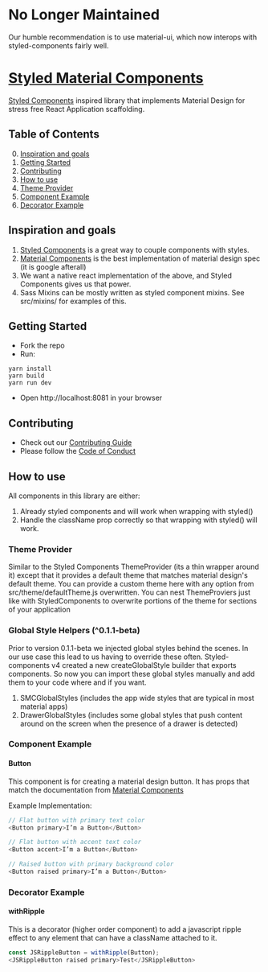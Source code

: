 # No Longer Maintained
Our humble recommendation is to use material-ui, which now interops with styled-components fairly well.

# [Styled Material Components](https://styled-material-components.com/)

[Styled Components](https://www.styled-components.com) inspired library that implements Material Design for stress free React Application scaffolding.

## Table of Contents

0. [Inspiration and goals](#inpiration-and-goals)
0. [Getting Started](#getting-started)
0. [Contributing](#contributing)
0. [How to use](#how-to-use)
0. [Theme Provider](#theme-provider)
0. [Component Example](#component-example)
0. [Decorator Example](#decorator-example)

## Inspiration and goals
1. [Styled Components](https://www.styled-components.com) is a great way to couple components with styles.
2. [Material Components](https://github.com/material-components/material-components-web) is the best implementation of material design spec (it is google afterall)
3. We want a native react implementation of the above, and Styled Components gives us that power.
4. Sass Mixins can be mostly written as styled component mixins. See src/mixins/ for examples of this.

## Getting Started
* Fork the repo
* Run:
```
yarn install
yarn build
yarn run dev
```
* Open http://localhost:8081 in your browser

## Contributing
* Check out our [Contributing Guide](https://github.com/ConciergeAuctions/styled-material-components/blob/master/CONTRIBUTING.md)
* Please follow the [Code of Conduct](https://github.com/ConciergeAuctions/styled-material-components/blob/master/CODE_OF_CONDUCT.md)

## How to use
All components in this library are either:
1) Already styled components and will work when wrapping with styled()
2) Handle the className prop correctly so that wrapping with styled() will work.

### Theme Provider
Similar to the Styled Components ThemeProvider (its a thin wrapper around it) except that it provides a default theme that matches material design's default theme. You can provide a custom theme here with any option from src/theme/defaultTheme.js overwritten. You can nest ThemeProviers just like with StyledComponents to overwrite portions of the theme for sections of your application

### Global Style Helpers (^0.1.1-beta)
Prior to version 0.1.1-beta we injected global styles behind the scenes. In our use case this lead to us having to override these often. Styled-components v4 created a new createGlobalStyle builder that exports components. So now you can import these global styles manually and add them to your code where and if you want.

1) SMCGlobalStyles (includes the app wide styles that are typical in most material apps)
2) DrawerGlobalStyles (includes some global styles that push content around on the screen when the presence of a drawer is detected)

### Component Example
#### Button
This component is for creating a material design button. It has props that match the documentation from [Material Components](https://github.com/material-components/material-components-web)

Example Implementation:

```js
// Flat button with primary text color
<Button primary>I’m a Button</Button>

// Flat button with accent text color
<Button accent>I’m a Button</Button>

// Raised button with primary background color
<Button raised primary>I’m a Button</Button>
```

### Decorator Example
#### withRipple
This is a decorator (higher order component) to add a javascript ripple effect to any element that can have a className attached to it.

```js
const JSRippleButton = withRipple(Button);
<JSRippleButton raised primary>Test</JSRippleButton>
```
